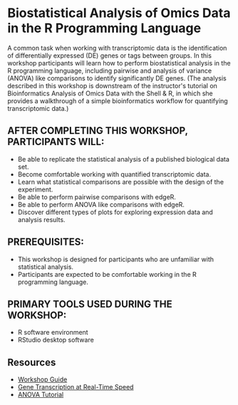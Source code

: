 # Biostatistical Analysis of Omics Data in the R Programming Language

A common task when working with transcriptomic data is the identification of differentially expressed (DE) genes or tags between groups. In this workshop participants will learn how to perform biostatistical analysis in the R programming language, including pairwise and analysis of variance (ANOVA) like comparisons to identify significantly DE genes. (The analysis described in this workshop is downstream of the instructor's tutorial on Bioinformatics Analysis of Omics Data with the Shell & R, in which she provides a walkthrough of a simple bioinformatics workflow for quantifying transcriptomic data.)

## AFTER COMPLETING THIS WORKSHOP, PARTICIPANTS WILL:
- Be able to replicate the statistical analysis of a published biological data set.
- Become comfortable working with quantified transcriptomic data.
- Learn what statistical comparisons are possible with the design of the experiment.
- Be able to perform pairwise comparisons with edgeR.
- Be able to perform ANOVA like comparisons with edgeR.
- Discover different types of plots for exploring expression data and analysis results.

## PREREQUISITES:
- This workshop is designed for participants who are unfamiliar with statistical analysis.
- Participants are expected to be comfortable working in the R programming language. 

## PRIMARY TOOLS USED DURING THE WORKSHOP:
- R software environment
- RStudio desktop software

## Resources
- [Workshop Guide](https://morphoscape.wordpress.com/2022/08/09/downstream-bioinformatics-analysis-of-omics-data-with-edger/)
- [Gene Transcription at Real-Time Speed](https://twitter.com/Innov_Medicine/status/1588155101075603456)
- [ANOVA Tutorial](https://online.stat.psu.edu/stat500/lesson/10)
